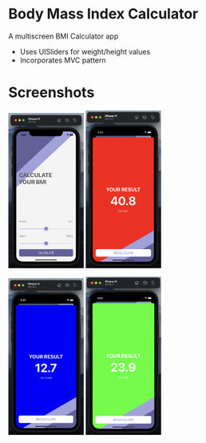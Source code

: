 # Body Mass Index Calculator
A multiscreen BMI Calculator app
- Uses UISliders for weight/height values
- Incorporates MVC pattern

# Screenshots
<img src="https://github.com/MattWong-ca/BodyMassIndexCalculator/blob/main/BMICalculatorScreenshots/HomeScreenBMI.png" width=30% height=30%> <img src="https://github.com/MattWong-ca/BodyMassIndexCalculator/blob/main/BMICalculatorScreenshots/EatLessResult.png" width=30% height=30%>

<img src="https://github.com/MattWong-ca/BodyMassIndexCalculator/blob/main/BMICalculatorScreenshots/EatMoreResult.png" width=30% height=30%> <img src="https://github.com/MattWong-ca/BodyMassIndexCalculator/blob/main/BMICalculatorScreenshots/NormalResult.png" width=30% height=30%>
